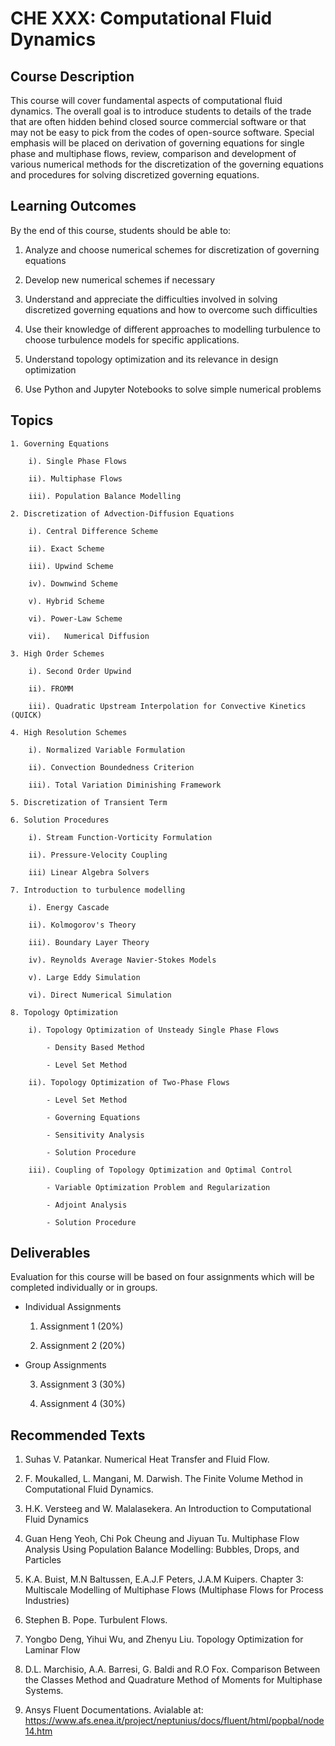 # CHE XXX: Computational Fluid Dynamics

## Course Description

  This course will cover fundamental aspects of computational fluid dynamics. The overall goal is to introduce students to details of the trade that are often hidden behind closed source commercial software or that may not be easy to pick from the codes of open-source software. Special emphasis will be placed on derivation of governing equations for single phase and multiphase flows, review, comparison and development of various numerical methods for the discretization of the governing equations and procedures for solving discretized governing equations.
  
## Learning Outcomes

By the end of this course, students should be able to:
	
  1.	Analyze and choose numerical schemes for discretization of governing equations
  
  2.	Develop new numerical schemes if necessary
  
  3. 	Understand and appreciate the difficulties involved in solving discretized governing equations and how to overcome such difficulties
  
  4.    Use their knowledge of different approaches to modelling turbulence to choose turbulence models for specific applications.
  
  5.	Understand topology optimization and its relevance in design optimization
  
  6.	Use Python and Jupyter Notebooks to solve simple numerical problems

## Topics

	1. Governing Equations
	
		i). Single Phase Flows
  
  		ii). Multiphase Flows
		
		iii). Population Balance Modelling
  
 	2. Discretization of Advection-Diffusion Equations
  
  		i). Central Difference Scheme
  
  		ii). Exact Scheme
  
  		iii). Upwind Scheme
  
  		iv). Downwind Scheme
  
  		v). Hybrid Scheme
  
  		vi). Power-Law Scheme
  
  		vii).	Numerical Diffusion

 	3. High Order Schemes
  
   		i). Second Order Upwind
   
   		ii). FROMM 
   
   		iii). Quadratic Upstream Interpolation for Convective Kinetics (QUICK)
   
 	4. High Resolution Schemes
  
  		i). Normalized Variable Formulation
  
  		ii). Convection Boundedness Criterion
  
  		iii). Total Variation Diminishing Framework
  	
	5. Discretization of Transient Term
	
 	6. Solution Procedures
  
  		i). Stream Function-Vorticity Formulation
  
  		ii). Pressure-Velocity Coupling
		
		iii) Linear Algebra Solvers
  	
	7. Introduction to turbulence modelling
		
		i). Energy Cascade
		
		ii). Kolmogorov's Theory
		
		iii). Boundary Layer Theory
		
		iv). Reynolds Average Navier-Stokes Models
		
		v). Large Eddy Simulation
		
		vi). Direct Numerical Simulation
	
	8. Topology Optimization
		
		i). Topology Optimization of Unsteady Single Phase Flows
		
			- Density Based Method
			
			- Level Set Method
			
		ii). Topology Optimization of Two-Phase Flows
		
			- Level Set Method
			
			- Governing Equations
			
			- Sensitivity Analysis
			
			- Solution Procedure
			
		iii). Coupling of Topology Optimization and Optimal Control
		
			- Variable Optimization Problem and Regularization
			
			- Adjoint Analysis
			
			- Solution Procedure
	
## Deliverables

Evaluation for this course will be based on four assignments which will be completed individually or in groups.

  * Individual Assignments
    
    1. Assignment 1 (20%)
    
    2. Assignment 2 (20%)
    
  * Group Assignments
    
    3. Assignment 3 (30%)
    
    4. Assignment 4 (30%)

## Recommended Texts

  1. Suhas V. Patankar. Numerical Heat Transfer and Fluid Flow.

  2. F. Moukalled, L. Mangani, M. Darwish. The Finite Volume Method in Computational Fluid Dynamics.

  3. H.K. Versteeg and W. Malalasekera. An Introduction to Computational Fluid Dynamics
  
  4. Guan Heng Yeoh, Chi Pok Cheung and Jiyuan Tu. Multiphase Flow Analysis Using Population Balance Modelling: Bubbles, Drops, and Particles
  
  5. K.A. Buist, M.N Baltussen, E.A.J.F Peters, J.A.M Kuipers. Chapter 3: Multiscale Modelling of Multiphase Flows (Multiphase Flows for Process Industries)
  
  6. Stephen B. Pope. Turbulent Flows.
  
  7. Yongbo Deng, Yihui Wu, and Zhenyu Liu. Topology Optimization for Laminar Flow
  
  8. D.L. Marchisio, A.A. Barresi, G. Baldi and R.O Fox. Comparison Between the Classes Method and Quadrature Method of Moments for Multiphase Systems.
  
  9. Ansys Fluent Documentations. Avialable at: https://www.afs.enea.it/project/neptunius/docs/fluent/html/popbal/node14.htm
  
